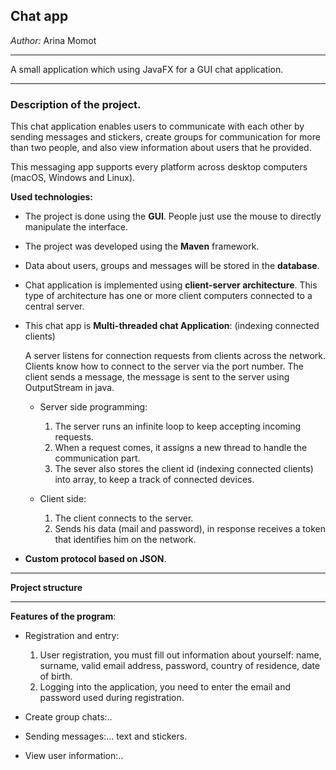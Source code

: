 ## Chat app
*Author:* Arina Momot

---
A small application which using JavaFX for a GUI chat application.

---
### Description of the project.
This chat application enables users to communicate with each other by sending messages and stickers, create groups for communication for more than two people, and also view information about users that he provided.

This messaging app supports every platform across desktop computers (macOS, Windows and Linux).

**Used technologies:**
- The project is done using the **GUI**. People just use the mouse to directly manipulate the interface.

- The project was developed using the **Maven** framework.

- Data about users, groups and messages will be stored in the **database**.

- Chat application is implemented using **client-server architecture**. This type of architecture has one or more client computers connected to a central server.

- This chat app is **Multi-threaded chat Application**:
(indexing connected clients)

  A server listens for connection requests from clients across the network. Clients know how 
  to connect to the server via the port number. The client sends a message, the message is 
  sent to the server using OutputStream in java. 

   + Server side programming:
      1. The server runs an infinite loop to keep accepting incoming requests.
      2. When a request comes, it assigns a new thread to handle the communication part.
      3. The sever also stores the client id (indexing connected clients) into array, to keep a track of connected devices.
      
   + Client side:
      1. The client connects to the server.
      2. Sends his data (mail and password), in response receives a token that identifies him on the network.

- **Custom protocol based on JSON**.
---
**Project structure**

---
**Features of the program**:

- Registration and entry:
   1. User registration, you must fill out information about yourself: name, surname, valid email address, password, country of residence, date of birth.
   2. Logging into the application, you need to enter the email and password used during registration.

- Create group chats:..

- Sending messages:... text and stickers.

- View user information:..
